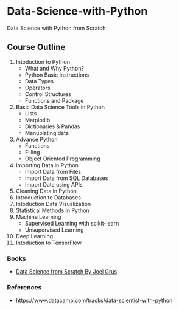 # Data-Science-with-Python
Data Science with Python from Scratch 


## Course Outline
1. Intoduction to Python
   - What and Why Python?
   - Python Basic Instructions
   - Data Types
   - Operators
   - Control Structures
   - Functions and Package 
2. Basic Data Science Tools in Python
   - Lists
   - Matplotlib
   - Dictionaries & Pandas
   - Manuplating data
3. Advance Python
   - Functions
   - Filling
   - Object Oriented Programming
4. Importing Data in Python
   - Import Data from Files
   - Import Data from SQL Databases
   - Import Data using APIs
5. Cleaning Data in Python
6. Introduction to Databases
7. Intoduction Data Visualization
8. Statistical Methods in Python
9. Machine Learning
   - Supervised Learning with scikit-learn
   - Unsupervised Learning
10. Deep Learning
11. Intoduction to TensorFlow

### Books
- [Data Science from Scratch By Joel Grus](http://shop.oreilly.com/product/0636920033400.do)
### References
- https://www.datacamp.com/tracks/data-scientist-with-python

   
